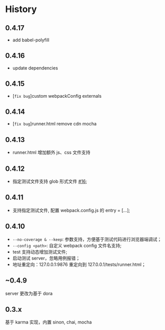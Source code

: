 # History

## 0.4.17

- add babel-polyfill

## 0.4.16

- update dependencies

## 0.4.15

- [`fix bug`]custom webpackConfig externals

## 0.4.14

- [`fix bug`]runner.html remove cdn mocha

## 0.4.13

- runner.html 增加额外 js、css 文件支持

## 0.4.12

- 指定测试文件支持 glob 形式文件 [#16](https://github.com/ant-tool/atool-test/issues/16);

## 0.4.11

- 支持指定测试文件, 配置 webpack.config.js 的 entry = [...];

## 0.4.10
- `--no-coverage & --keep`: 参数支持，方便基于测试代码进行浏览器端调试；
- `--config <path>`: 自定义 webpack config 文件名支持;
- test 支持动态增加测试文件;
- 启动测试 server，忽略用例报错；
- 地址重定向：127.0.0.1:9876 重定向到 127.0.0.1/tests/runner.html；

## ~0.4.9

server 更改为基于 dora

## 0.3.x
基于 karma 实现，内置 sinon, chai, mocha
